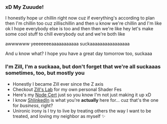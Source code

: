 ### xD My Zuuude!

I honestly hope ur chillin right now cuz if everything's according to plan then I'm chillin too cuz zillischillin and then u know we're chillin and I'm like ok I hope everybody else is too and then then we're like hey let's make some cool stuff to chill everybody out and we're both like

awwwwww yeeeeeeeaaaaaaaaaaa suckaaaaaaaaaaaaaaaa

And u know what? I hope you have a great day tomorrow too, suckaaa

### I'm Zill, I'm a suckaaa, but don't forget that we're all suckaaas sometimes, too, but mostly you
- Honestly I became Zill ever since the Z axis
- Checkout [Zill's Lab](https://wswoodruff.github.io/zills-lab-site) for my own personal Shader Fes
- Here's my [Node Cert](https://www.credly.com/badges/dc107cd5-6665-4e41-9cf0-406a25a9813c) just so you know I'm not just making it up xD
- I know [ShlinkedIn](https://www.shlinkedin.com/sh/pancakedev) is what you're **actually** here for... cuz that's the one for _business_, right?
- Unironic irony is I try to live by treating others the way I want to be treated, and loving my neighbor as myself :sparkles:
